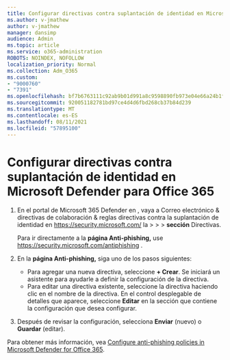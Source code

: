 ```yaml
---
title: Configurar directivas contra suplantación de identidad en Microsoft Defender para Office 365
ms.author: v-jmathew
author: v-jmathew
manager: dansimp
audience: Admin
ms.topic: article
ms.service: o365-administration
ROBOTS: NOINDEX, NOFOLLOW
localization_priority: Normal
ms.collection: Adm_O365
ms.custom:
- "9000760"
- "7391"
ms.openlocfilehash: bf7b6763111c92ab9b01d991a8c9598890fb973e04e66a24b1f21863e11e2d91
ms.sourcegitcommit: 920051182781bd97ce4d4d6fbd268cb37b84d239
ms.translationtype: MT
ms.contentlocale: es-ES
ms.lasthandoff: 08/11/2021
ms.locfileid: "57895100"
---
```

# <a name="set-up-anti-phishing-policies-in-microsoft-defender-for-office-365"></a>Configurar directivas contra suplantación de identidad en Microsoft Defender para Office 365

1. En el portal de Microsoft 365 Defender en , vaya a Correo electrónico & directivas de colaboración & reglas directivas contra la suplantación de identidad en <https://security.microsoft.com/> la  \>  \>  \>  **sección** Directivas.

   Para ir directamente a la **página Anti-phishing,** use <https://security.microsoft.com/antiphishing> .

2. En la **página Anti-phishing,** siga uno de los pasos siguientes:
   - Para agregar una nueva directiva, seleccione **+ Crear**. Se iniciará un asistente para ayudarle a definir la configuración de la directiva.
   - Para editar una directiva existente, seleccione la directiva haciendo clic en el nombre de la directiva. En el control desplegable de detalles que aparece, seleccione **Editar** en la sección que contiene la configuración que desea configurar.

3. Después de revisar la configuración, selecciona **Enviar** (nuevo) o **Guardar** (editar).

Para obtener más información, vea [Configure anti-phishing policies in Microsoft Defender for Office 365](https://docs.microsoft.com/microsoft-365/security/office-365-security/configure-mdo-anti-phishing-policies).
